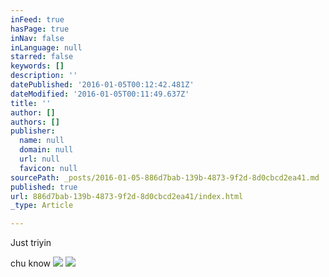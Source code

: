 ```yaml
---
inFeed: true
hasPage: true
inNav: false
inLanguage: null
starred: false
keywords: []
description: ''
datePublished: '2016-01-05T00:12:42.481Z'
dateModified: '2016-01-05T00:11:49.637Z'
title: ''
author: []
authors: []
publisher:
  name: null
  domain: null
  url: null
  favicon: null
sourcePath: _posts/2016-01-05-886d7bab-139b-4873-9f2d-8d0cbcd2ea41.md
published: true
url: 886d7bab-139b-4873-9f2d-8d0cbcd2ea41/index.html
_type: Article

---
```

Just triyin 

chu know
![](https://the-grid-user-content.s3-us-west-2.amazonaws.com/a4437626-125a-4f36-9743-03ba683f0d39.jpg)
![](https://the-grid-user-content.s3-us-west-2.amazonaws.com/6cf8ce8b-e76b-4008-9496-469e32d07619.jpg)